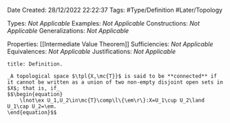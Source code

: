 <div class="topSpace"></div>

Date Created: 28/12/2022 22:22:37
Tags: #Type/Definition #Later/Topology

Types: _Not Applicable_
Examples: _Not Applicable_
Constructions: _Not Applicable_
Generalizations: _Not Applicable_

Properties: [[Intermediate Value Theorem]]
Sufficiencies: _Not Applicable_
Equivalences: _Not Applicable_
Justifications: _Not Applicable_

``` ad-Definition
title: Definition.

_A topological space $\tpl{X,\mc{T}}$ is said to be **connected** if it cannot be written as a union of two non-empty disjoint open sets in $X$; that is, if_
$$\begin{equation}
    \lnot\ex U_1,U_2\in\mc{T}\comp\l\{\em\r\}:X=U_1\cup U_2\land U_1\cap U_2=\em.
\end{equation}$$

```
